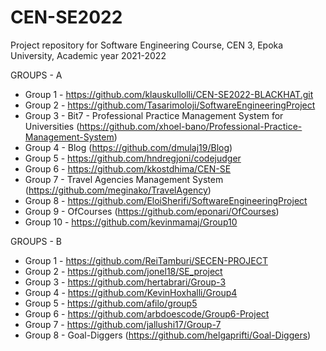 # CEN-SE2022
Project repository for Software Engineering Course, CEN 3, Epoka University, Academic year 2021-2022


GROUPS - A

* Group 1 - https://github.com/klauskullolli/CEN-SE2022-BLACKHAT.git
* Group 2 - https://github.com/Tasarimoloji/SoftwareEngineeringProject
* Group 3 - Bit7 - Professional Practice Management System for Universities (https://github.com/xhoel-bano/Professional-Practice-Management-System)
* Group 4 - Blog (https://github.com/dmulaj19/Blog)
* Group 5 - https://github.com/hndregjoni/codejudger
* Group 6 - https://github.com/kkostdhima/CEN-SE
* Group 7 - Travel Agencies Management System (https://github.com/meginako/TravelAgency)
* Group 8 - https://github.com/EloiSherifi/SoftwareEngineeringProject
* Group 9 - OfCourses (https://github.com/eponari/OfCourses)
* Group 10 - https://github.com/kevinmamaj/Group10


GROUPS - B 

* Group 1 - https://github.com/ReiTamburi/SECEN-PROJECT
* Group 2 - https://github.com/jonel18/SE_project
* Group 3 - https://github.com/hertabrari/Group-3
* Group 4 - https://github.com/KevinHoxhalli/Group4
* Group 5 - https://github.com/afilo/group5
* Group 6 - https://github.com/arbdoescode/Group6-Project
* Group 7 - https://github.com/jallushi17/Group-7
* Group 8 - Goal-Diggers (https://github.com/helgaprifti/Goal-Diggers)
